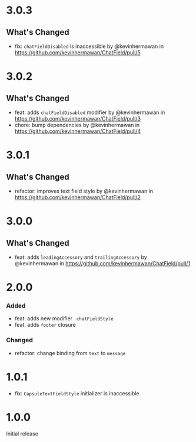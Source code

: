 # 3.0.3

## What's Changed

- fix: `chatFieldDisabled` is inaccessible by @kevinhermawan in https://github.com/kevinhermawan/ChatField/pull/5

# 3.0.2

## What's Changed

- feat: adds `chatFieldDisabled` modifier by @kevinhermawan in https://github.com/kevinhermawan/ChatField/pull/3
- chore: bump dependencies by @kevinhermawan in https://github.com/kevinhermawan/ChatField/pull/4

# 3.0.1

## What's Changed

- refactor: improves text field style by @kevinhermawan in https://github.com/kevinhermawan/ChatField/pull/2

# 3.0.0

## What's Changed

- feat: adds `leadingAccessory` and `trailingAccessory` by @kevinhermawan in https://github.com/kevinhermawan/ChatField/pull/1

# 2.0.0

### Added

- feat: adds new modifier `.chatFieldStyle`
- feat: adds `footer` closure

### Changed

- refactor: change binding from `text` to `message`

# 1.0.1

- fix: `CapsuleTextFieldStyle` initializer is inaccessible

# 1.0.0

Initial release
